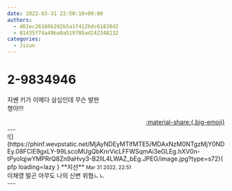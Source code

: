```yaml
---
date: 2022-03-31 22:50:18+09:00
authors:
  - d61ec26166b292b5a1f412bdc61838d2
  - 01435f74a49ba8a519705ad242348232
categories:
  - Jisun
---
```


# 2-9834946

<div class="post-container" markdown="1">
<div class="content-container md-sidebar__scrollwrap" markdown="1">

지쎈 키가 이메다 삼십인데 무슨 발판 <br>챙아!!!

</div>
</div>

<div style="text-align: right;" markdown="1">
<a href="https://weverse.io/fromis9/fanpost/2-9834946" style="text-align: right;">:material-share:{.big-emoji}</a>
</div>
---

<div class="comments-container md-sidebar__scrollwrap" markdown="1">
<div class="comment" markdown="1">
<div class='id-container' markdown="1">
![](https://phinf.wevpstatic.net/MjAyNDEyMTlfMTE5/MDAxNzM0NTgzMjY0NDEy.08FClE9gxLY-99LscoMUgQbKnrVicLFFWSqmAi3eGLEg.hXV0n-tPyoIqjwYMPRrQ8Zn9aHvy3-B2llL4LWAZ_bEg.JPEG/image.jpg?type=s72){ pfp loading=lazy }
**<span class="artist">지선</span>** <small>Mar 31 2022, 22:51</small><br>
</div>
<div class='comment-body' markdown="1">
이채영 말곤 아무도 나의 신변 위협ㄴㄴ
</div>
</div>
</div>
---
